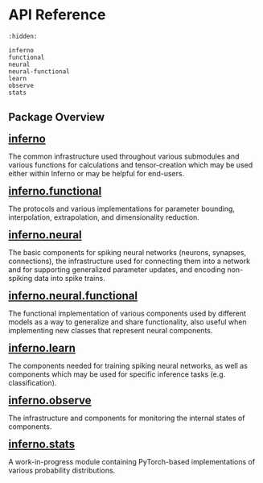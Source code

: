 # API Reference

```{toctree}
:hidden:

inferno
functional
neural
neural-functional
learn
observe
stats
```

## Package Overview

<strong style="font-size: 1.5em;">[inferno](reference/inferno:inferno)</strong>

The common infrastructure used throughout various submodules and various functions for calculations and tensor-creation which may be used either within Inferno or may be helpful for end-users.

<strong style="font-size: 1.5em;">[inferno.functional](reference/functional:inferno.functional)</strong>

The protocols and various implementations for parameter bounding, interpolation, extrapolation, and dimensionality reduction.

<strong style="font-size: 1.5em;">[inferno.neural](reference/neural:inferno.neural)</strong>

The basic components for spiking neural networks (neurons, synapses, connections), the infrastructure used for connecting them into a network and for supporting generalized parameter updates, and encoding non-spiking data into spike trains.

<strong style="font-size: 1.5em;">[inferno.neural.functional](reference/neural-functional:inferno.neural.functional)</strong>

The functional implementation of various components used by different models as a way to generalize and share functionality, also useful when implementing new classes that represent neural components.

<strong style="font-size: 1.5em;">[inferno.learn](reference/learn:inferno.learn)</strong>

The components needed for training spiking neural networks, as well as components which may be used for specific inference tasks (e.g. classification).

<strong style="font-size: 1.5em;">[inferno.observe](reference/observe:inferno.observe)</strong>

The infrastructure and components for monitoring the internal states of components.

<strong style="font-size: 1.5em;">[inferno.stats](reference/stats:inferno.stats)</strong>

A work-in-progress module containing PyTorch-based implementations of various probability distributions.
